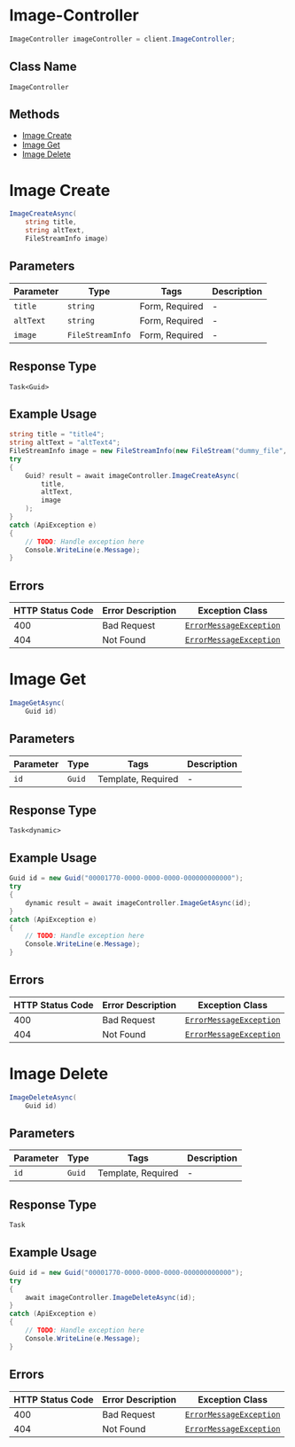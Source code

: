 # Image-Controller

```csharp
ImageController imageController = client.ImageController;
```

## Class Name

`ImageController`

## Methods

* [Image Create](../../doc/controllers/image-controller.md#image-create)
* [Image Get](../../doc/controllers/image-controller.md#image-get)
* [Image Delete](../../doc/controllers/image-controller.md#image-delete)


# Image Create

```csharp
ImageCreateAsync(
    string title,
    string altText,
    FileStreamInfo image)
```

## Parameters

| Parameter | Type | Tags | Description |
|  --- | --- | --- | --- |
| `title` | `string` | Form, Required | - |
| `altText` | `string` | Form, Required | - |
| `image` | `FileStreamInfo` | Form, Required | - |

## Response Type

`Task<Guid>`

## Example Usage

```csharp
string title = "title4";
string altText = "altText4";
FileStreamInfo image = new FileStreamInfo(new FileStream("dummy_file", FileMode.Open));
try
{
    Guid? result = await imageController.ImageCreateAsync(
        title,
        altText,
        image
    );
}
catch (ApiException e)
{
    // TODO: Handle exception here
    Console.WriteLine(e.Message);
}
```

## Errors

| HTTP Status Code | Error Description | Exception Class |
|  --- | --- | --- |
| 400 | Bad Request | [`ErrorMessageException`](../../doc/models/error-message-exception.md) |
| 404 | Not Found | [`ErrorMessageException`](../../doc/models/error-message-exception.md) |


# Image Get

```csharp
ImageGetAsync(
    Guid id)
```

## Parameters

| Parameter | Type | Tags | Description |
|  --- | --- | --- | --- |
| `id` | `Guid` | Template, Required | - |

## Response Type

`Task<dynamic>`

## Example Usage

```csharp
Guid id = new Guid("00001770-0000-0000-0000-000000000000");
try
{
    dynamic result = await imageController.ImageGetAsync(id);
}
catch (ApiException e)
{
    // TODO: Handle exception here
    Console.WriteLine(e.Message);
}
```

## Errors

| HTTP Status Code | Error Description | Exception Class |
|  --- | --- | --- |
| 400 | Bad Request | [`ErrorMessageException`](../../doc/models/error-message-exception.md) |
| 404 | Not Found | [`ErrorMessageException`](../../doc/models/error-message-exception.md) |


# Image Delete

```csharp
ImageDeleteAsync(
    Guid id)
```

## Parameters

| Parameter | Type | Tags | Description |
|  --- | --- | --- | --- |
| `id` | `Guid` | Template, Required | - |

## Response Type

`Task`

## Example Usage

```csharp
Guid id = new Guid("00001770-0000-0000-0000-000000000000");
try
{
    await imageController.ImageDeleteAsync(id);
}
catch (ApiException e)
{
    // TODO: Handle exception here
    Console.WriteLine(e.Message);
}
```

## Errors

| HTTP Status Code | Error Description | Exception Class |
|  --- | --- | --- |
| 400 | Bad Request | [`ErrorMessageException`](../../doc/models/error-message-exception.md) |
| 404 | Not Found | [`ErrorMessageException`](../../doc/models/error-message-exception.md) |

